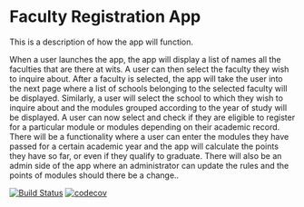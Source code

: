 # Faculty Registration App


This is a description of how the app will function.

When a user launches the app, the app will display a list of names all the faculties that are there at wits. A user can then select the faculty they wish to inquire about. After a faculty is selected, the app will take the user into the next page where a list of schools belonging to the selected faculty will be displayed. Similarly, a user will select the school to which they wish to inquire about and the modules grouped according to the year of study will be displayed. A user can now select and check if they are eligible to register for a particular module or modules depending on their academic record. There will be a functionality where a user can enter the modules they have passed for a certain academic year and the app will calculate the points they have so far, or even if they qualify to graduate. There will also be an admin side of the app where an administrator can update the rules and the points of modules should there be a change..

[![Build Status](https://travis-ci.org/sudocoms3009/registration-app.svg?branch=master)](https://travis-ci.org/sudocoms3009/registration-app)
[![codecov](https://codecov.io/gh/sudocoms3009/registration-app/branch/master/graph/badge.svg)](https://codecov.io/gh/sudocoms3009/registration-app)
